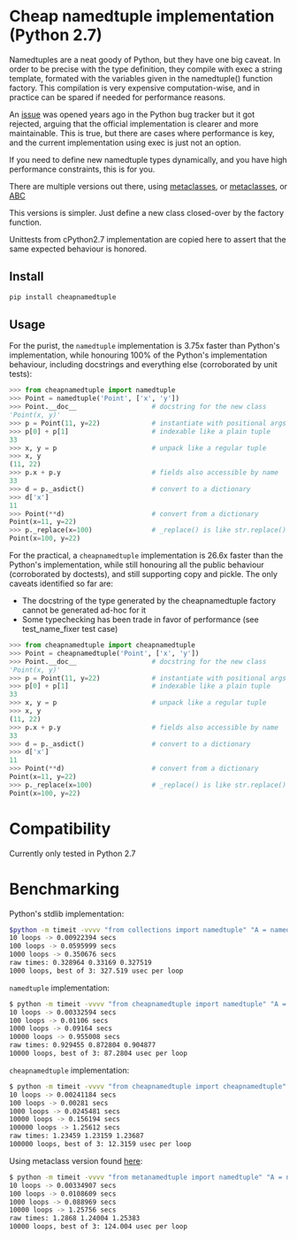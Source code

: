 Cheap namedtuple implementation (Python 2.7)
============================================

Namedtuples are a neat goody of Python, but they have one big caveat. In order to be
precise with the type definition, they compile with exec a string template, formated
with the variables given in the namedtuple() function factory. This compilation is very
expensive computation-wise, and in practice can be spared if needed for performance reasons.

An [issue](http://bugs.python.org/issue3974) was opened years ago in the Python bug tracker
but it got rejected, arguing that the official implementation is clearer and 
more maintainable. This is true, but there are cases where performance is key, and the current
implementation using exec is just not an option.

If you need to define new namedtuple types dynamically, and you have high performance constraints,
this is for you.

There are multiple versions out there, using [metaclasses](https://gist.github.com/aliles/1160525),
or [metaclasses](http://bugs.python.org/file11608/new_namedtuples.diff), or [ABC](http://code.activestate.com/recipes/577629-namedtupleabc-abstract-base-class-mix-in-for-named/)

This versions is simpler. Just define a new class closed-over by the factory function.

Unittests from cPython2.7 implementation are copied here to assert that the same expected behaviour is honored. 

Install
-------

```bash
pip install cheapnamedtuple
```

Usage
-----

For the purist, the `namedtuple` implementation is 3.75x faster than Python's implementation,
 while honouring 100% of the Python's implementation behaviour, including docstrings and everything else (corroborated by unit tests):

```python
>>> from cheapnamedtuple import namedtuple
>>> Point = namedtuple('Point', ['x', 'y'])
>>> Point.__doc__                   # docstring for the new class
'Point(x, y)'
>>> p = Point(11, y=22)             # instantiate with positional args or keywords
>>> p[0] + p[1]                     # indexable like a plain tuple
33
>>> x, y = p                        # unpack like a regular tuple
>>> x, y
(11, 22)
>>> p.x + p.y                       # fields also accessible by name
33
>>> d = p._asdict()                 # convert to a dictionary
>>> d['x']
11
>>> Point(**d)                      # convert from a dictionary
Point(x=11, y=22)
>>> p._replace(x=100)               # _replace() is like str.replace() but targets named fields
Point(x=100, y=22)
```

For the practical, a `cheapnamedtuple` implementation is 26.6x faster than the Python's implementation,
 while still honouring all the public behaviour (corroborated by doctests), and still supporting copy and pickle.
The only caveats identified so far are:

- The docstring of the type generated by the cheapnamedtuple factory cannot be generated ad-hoc for it
- Some typechecking has been trade in favor of performance (see test_name_fixer test case)

```python
>>> from cheapnamedtuple import cheapnamedtuple
>>> Point = cheapnamedtuple('Point', ['x', 'y'])
>>> Point.__doc__                   # docstring for the new class
'Point(x, y)'
>>> p = Point(11, y=22)             # instantiate with positional args or keywords
>>> p[0] + p[1]                     # indexable like a plain tuple
33
>>> x, y = p                        # unpack like a regular tuple
>>> x, y
(11, 22)
>>> p.x + p.y                       # fields also accessible by name
33
>>> d = p._asdict()                 # convert to a dictionary
>>> d['x']
11
>>> Point(**d)                      # convert from a dictionary
Point(x=11, y=22)
>>> p._replace(x=100)               # _replace() is like str.replace() but targets named fields
Point(x=100, y=22)
```

Compatibility
=============

Currently only tested in Python 2.7

Benchmarking
============

Python's stdlib implementation:

```bash
$python -m timeit -vvvv "from collections import namedtuple" "A = namedtuple('A', ['foo', 'bar', 'foobar'])" "a = A(1, 2, 3)" "a.bar" 
10 loops -> 0.00922394 secs
100 loops -> 0.0595999 secs
1000 loops -> 0.350676 secs
raw times: 0.328964 0.33169 0.327519
1000 loops, best of 3: 327.519 usec per loop
```

`namedtuple` implementation:

```bash
$ python -m timeit -vvvv "from cheapnamedtuple import namedtuple" "A = namedtuple('A', ['foo', 'bar', 'foobar'])" "a = A(1, 2, 3)" "a.bar"
10 loops -> 0.00332594 secs
100 loops -> 0.01106 secs
1000 loops -> 0.09164 secs
10000 loops -> 0.955008 secs
raw times: 0.929455 0.872804 0.904877
10000 loops, best of 3: 87.2804 usec per loop
```

`cheapnamedtuple` implementation:

```bash
$ python -m timeit -vvvv "from cheapnamedtuple import cheapnamedtuple" "A = cheapnamedtuple('A', ['foo', 'bar', 'foobar'])" "a = A(1, 2, 3)" "a.bar"
10 loops -> 0.00241184 secs
100 loops -> 0.00281 secs
1000 loops -> 0.0245481 secs
10000 loops -> 0.156194 secs
100000 loops -> 1.25612 secs
raw times: 1.23459 1.23159 1.23687
100000 loops, best of 3: 12.3159 usec per loop
```

Using metaclass version found [here](https://gist.github.com/aliles/1160525):

```bash
$ python -m timeit -vvvv "from metanamedtuple import namedtuple" "A = namedtuple('A', ['foo', 'bar', 'foobar'])" "a = A(1, 2, 3)" "a.bar" 
10 loops -> 0.00334907 secs
100 loops -> 0.0108609 secs
1000 loops -> 0.088969 secs
10000 loops -> 1.25756 secs
raw times: 1.2868 1.24004 1.25383
10000 loops, best of 3: 124.004 usec per loop
```

